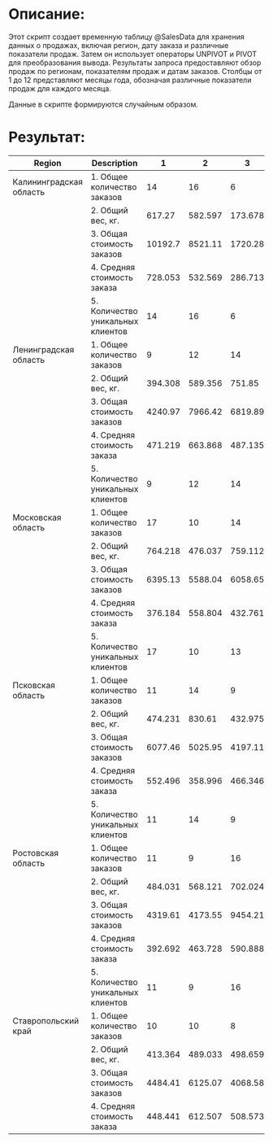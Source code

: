 # Описание:

Этот скрипт создает временную таблицу @SalesData для хранения данных о продажах, включая регион, дату заказа и различные показатели продаж. Затем он использует операторы UNPIVOT и PIVOT для преобразования вывода. Результаты запроса предоставляют обзор продаж по регионам, показателям продаж и датам заказов. Столбцы от 1 до 12 представляют месяцы года, обозначая различные показатели продаж для каждого месяца.

Данные в скрипте формируются случайным образом.

# Результат:

| Region              | Description                  | 1   | 2    | 3    | 4    | 5   | 6    | 7    | 8    | 9   | 10   | 11 | 12 |
|---------------------|------------------------------|-----|------|------|------|-----|------|------|------|-----|------|----|----|
| Калининградская область | 1. Общее количество заказов   | 14  | 16   | 6    | 8    | 11  | 17   | 11   | 13   | 15  | 22   | 1  | 0  |
|                     | 2. Общий вес, кг.            | 617.27 | 582.597 | 173.678 | 432.355 | 536.889 | 802.944 | 588.887 | 793.685 | 905.964 | 1058.22 | 9.90307 | 0  |
|                     | 3. Общая стоимость заказов   | 10192.7 | 8521.11 | 1720.28 | 5567.59 | 6908.11 | 9409.6 | 6709.17 | 4629.06 | 6085.43 | 13834.4 | 876.59 | 0  |
|                     | 4. Средняя стоимость заказа  | 728.053 | 532.569 | 286.713 | 695.949 | 628.01 | 553.506 | 609.925 | 356.082 | 405.695 | 628.837 | 876.59 | 0  |
|                     | 5. Количество уникальных клиентов | 14 | 16 | 6 | 8 | 11 | 17 | 11 | 12 | 15 | 22 | 1 | 0  |
| Ленинградская область | 1. Общее количество заказов   | 9   | 12  | 14   | 10   | 5    | 19   | 12  | 13   | 12   | 11   | 3  | 0  |
|                    | 2. Общий вес, кг.            | 394.308 | 589.356 | 751.85 | 343.292 | 275.367 | 984.729 | 759.762 | 731.458 | 759.765 | 440.474 | 222.499 | 0  |
|                    | 3. Общая стоимость заказов   | 4240.97 | 7966.42 | 6819.89 | 3347.86 | 3253.19 | 8106.29 | 5167.65 | 4831.49 | 5529.47 | 6326.16 | 2196.62 | 0  |
|                    | 4. Средняя стоимость заказа  | 471.219 | 663.868 | 487.135 | 334.786 | 650.638 | 426.647 | 430.637 | 371.653 | 460.789 | 575.105 | 732.207 | 0  |
|                    | 5. Количество уникальных клиентов | 9 | 12 | 14 | 10 | 5 | 19 | 12 | 13 | 12 | 11 | 3 | 0  |
| Московская область  | 1. Общее количество заказов   | 17  | 10  | 14   | 9    | 12  | 11   | 8   | 15   | 12   | 16   | 1  | 0  |
|                    | 2. Общий вес, кг.            | 764.218 | 476.037 | 759.112 | 506.699 | 669.742 | 610.759 | 344.631 | 722.397 | 495.876 | 806.745 | 35.4222 | 0  |
|                    | 3. Общая стоимость заказов   | 6395.13 | 5588.04 | 6058.65 | 5141.95 | 4035.65 | 5542.65 | 5051.8 | 6499 | 6961.73 | 9556.48 | 984.45 | 0  |
|                    | 4. Средняя стоимость заказа  | 376.184 | 558.804 | 432.761 | 571.328 | 336.304 | 503.877 | 631.475 | 433.267 | 580.144 | 597.28 | 984.45 | 0  |
|                    | 5. Количество уникальных клиентов | 17 | 10 | 13 | 9 | 12 | 11 | 8 | 15 | 12 | 16 | 1 | 0  |
| Псковская область  | 1. Общее количество заказов   | 11  | 14  | 9   | 17  | 6   | 12   | 10  | 13  | 14  | 13  | 6  | 0  |
|                    | 2. Общий вес, кг.            | 474.231 | 830.61 | 432.975 | 779.35 | 323.52 | 672.587 | 367.637 | 559.262 | 587.146 | 520.012 | 144.202 | 0  |
|                    | 3. Общая стоимость заказов   | 6077.46 | 5025.95 | 4197.11 | 9157.57 | 3663.12 | 4863.96 | 4252.47 | 7858.76 | 7802.38 | 6971.22 | 2964.26 | 0  |
|                    | 4. Средняя стоимость заказа  | 552.496 | 358.996 | 466.346 | 538.681 | 610.52 | 405.33 | 425.247 | 604.52 | 557.313 | 536.248 | 494.043 | 0  |
|                    | 5. Количество уникальных клиентов | 11 | 14 | 9 | 17 | 6 | 12 | 10 | 13 | 14 | 13 | 6 | 0  |
| Ростовская область | 1. Общее количество заказов   | 11  | 9   | 16   | 9   | 16   | 11  | 16  | 13  | 8   | 11  | 5  | 0  |
|                    | 2. Общий вес, кг.            | 484.031 | 568.121 | 702.024 | 484.236 | 766.693 | 724.034 | 808.873 | 606.317 | 318.509 | 469.909 | 187.041 | 0  |
|                    | 3. Общая стоимость заказов   | 4319.61 | 4173.55 | 9454.21 | 3599.78 | 8074.7 | 6191.53 | 8264.31 | 6398.89 | 3888.8 | 5949.77 | 1355.69 | 0  |
|                    | 4. Средняя стоимость заказа  | 392.692 | 463.728 | 590.888 | 399.976 | 504.669 | 562.866 | 516.519 | 492.222 | 486.1 | 540.888 | 271.138 | 0  |
|                    | 5. Количество уникальных клиентов | 11 | 9 | 16 | 9 | 16 | 11 | 16 | 13 | 8 | 11 | 5 | 0  |
| Ставропольский край | 1. Общее количество заказов   | 10  | 10  | 8   | 13   | 13  | 13  | 13  | 12  | 13  | 14  | 1  | 0  |
|                    | 2. Общий вес, кг.            | 413.364 | 489.033 | 498.659 | 682.936 | 565.385 | 739.995 | 669.176 | 577.769 | 805.137 | 910.67 | 40.9806 | 0  |
|                    | 3. Общая стоимость заказов   | 4484.41 | 6125.07 | 4068.58 | 9128.64 | 8436.68 | 5569.26 | 7398.51 | 4874.07 | 5686.55 | 8875.88 | 350.71 | 0  |
|                    | 4. Средняя стоимость заказа  | 448.441 | 612.507 | 508.573 | 702.203 | 648.

